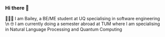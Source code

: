 ### Hi there 👋

👩🏼‍💻 I am Bailey, a BE/ME student at UQ specialising in software engineering \n
🤓 I am currently doing a semester abroad at TUM where I am specialising in Natural Language Processing and Quantum Computing 
